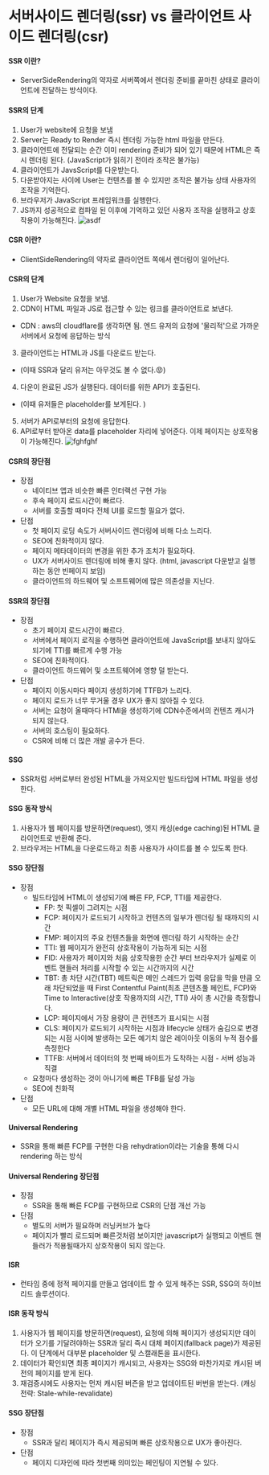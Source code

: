 # 서버사이드 렌더링(ssr) vs 클라이언트 사이드 렌더링(csr)
#### SSR 이란?
* ServerSideRendering의 약자로 서버쪽에서 렌더링 준비를 끝마친 상태로 클라이언트에 전달하는 방식이다.
#### SSR의 단계
1. User가 website에 요청을 보냄
2. Server는 Ready to Render 즉시 렌더링 가능한 html 파일을 만든다.
3. 클라이언트에 전달되는 순간 이미 rendering 준비가 되어 있기 때문에 HTML은 즉시 렌더링 된다. (JavaScript가 읽히기 전이라 조작은 불가능)
4. 클라이언트가 JavsScript를 다운받는다.
5. 다운받아지는 사이에 User는 컨텐츠를 볼 수 있지만 조작은 불가능 상태 사용자의 조작을 기억한다.
6. 브라우저가 JavaScript 프레임워크를 실행한다.
7. JS까지 성공적으로 컴파일 된 이후에 기억하고 있던 사용자 조작을 실행하고 상호작용이 가능해진다.
![asdf](https://github.com/wony5248/TIL/assets/48344143/99b8e46b-e032-48be-8460-779d6469b212)
#### CSR 이란?
* ClientSideRendering의 약자로 클라이언트 쪽에서 렌더링이 일어난다.
#### CSR의 단계
1. User가 Website 요청을 보냄.
2. CDN이 HTML 파일과 JS로 접근할 수 있는 링크를 클라이언트로 보낸다.
  * CDN : aws의 cloudflare를 생각하면 됨. 엔드 유저의 요청에 '물리적'으로 가까운 서버에서 요청에 응답하는 방식
3. 클라이언트는 HTML과 JS를 다운로드 받는다.
  * (이때 SSR과 달리 유저는 아무것도 볼 수 없다.😡)
4. 다운이 완료된 JS가 실행된다. 데이터를 위한 API가 호출된다.
  * (이때 유저들은 placeholder를 보게된다. )
5. 서버가 API로부터의 요청에 응답한다.
6. API로부터 받아온 data를 placeholder 자리에 넣어준다. 이제 페이지는 상호작용이 가능해진다.
![fghfghf](https://github.com/wony5248/TIL/assets/48344143/c9c47bce-58cb-4165-a183-ba96bf98317b)
#### CSR의 장단점
* 장점
  * 네이티브 앱과 비슷한 빠른 인터랙션 구현 가능
  * 후속 페이지 로드시간이 빠르다.
  * 서버를 호출할 때마다 전체 UI를 로드할 필요가 없다.
* 단점
  * 첫 페이지 로딩 속도가 서버사이드 렌더링에 비해 다소 느리다.
  * SEO에 친화적이지 않다.
  * 페이지 메타데이터의 변경을 위한 추가 조치가 필요하다.
  * UX가 서버사이드 렌더링에 비해 좋지 않다. (html, javascript 다운받고 실행하는 동안 빈페이지 보임)
  * 클라이언트의 하드웨어 및 소프트웨어에 많은 의존성을 지닌다.
#### SSR의 장단점
* 장점
  * 초기 페이지 로드시간이 빠르다.
  * 서버에서 페이지 로직을 수행하면 클라이언트에 JavaScript를 보내지 않아도 되기에 TTI를 빠르게 수행 가능
  * SEO에 친화적이다.
  * 클라이언트 하드웨어 및 소프트웨어에 영향 덜 받는다.
* 단점
  * 페이지 이동시마다 페이지 생성하기에 TTFB가 느리다.
  * 페이지 로드가 너무 무거울 경우 UX가 좋지 않아질 수 있다.
  * 서버는 요청이 올때마다 HTMl을 생성하기에 CDN수준에서의 컨텐츠 캐시가 되지 않는다.
  * 서버의 호스팅이 필요하다.
  * CSR에 비해 더 많은 개발 공수가 든다.
#### SSG
* SSR처럼 서버로부터 완성된 HTML을 가져오지만 빌드타입에 HTML 파일을 생성한다.
#### SSG 동작 방식
1. 사용자가 웹 페이지를 방문하면(request), 엣지 캐싱(edge caching)된 HTML 클라이언트로 반환해 준다.
2. 브라우저는 HTML을 다운로드하고 최종 사용자가 사이트를 볼 수 있도록 한다.
#### SSG 장단점
* 장점
  * 빌드타임에 HTML이 생성되기에 빠른 FP, FCP, TTI를 제공한다.
    * FP: 첫 픽셀이 그려지는 시점
    * FCP: 페이지가 로드되기 시작하고 컨텐츠의 일부가 렌더링 될 때까지의 시간
    * FMP: 페이지의 주요 컨텐츠들을 화면에 렌더링 하기 시작하는 순간
    * TTI: 웹 페이지가 완전히 상호작용이 가능하게 되는 시점
    * FID: 사용자가 페이지와 처음 상호작용한 순간 부터 브라우저가 실제로 이벤트 핸들러 처리를 시작할 수 있는 시간까지의 시간
    * TBT: 총 차단 시간(TBT) 메트릭은 메인 스레드가 입력 응답을 막을 만큼 오래 차단되었을 때 First Contentful Paint(최초 콘텐츠풀 페인트, FCP)와 Time to Interactive(상호 작용까지의 시간, TTI) 사이 총 시간을 측정합니다.
    * LCP: 페이지에서 가장 용량이 큰 컨텐츠가 표시되는 시점
    * CLS: 페이지가 로드되기 시작하는 시점과 lifecycle 상태가 숨김으로 변경되는 시점 사이에 발생하는 모든 예기치 않은 레이아웃 이동의 누적 점수를 측정한다
    * TTFB: 서버에서 데이터의 첫 번째 바이트가 도착하는 시점 - 서버 성능과 직결
  * 요청마다 생성하는 것이 아니기에 빠른 TFB를 달성 가능
  * SEO에 친화적
* 단점
  * 모든 URL에 대해 개별 HTML 파일을 생성해야 한다.
#### Universal Rendering
* SSR을 통해 빠른 FCP를 구현한 다음 rehydration이라는 기술을 통해 다시 rendering 하는 방식
#### Universal Rendering 장단점
* 장점
  * SSR을 통해 빠른 FCP를 구현하므로 CSR의 단점 개선 가능
* 단점
  * 별도의 서버가 필요하며 러닝커브가 높다
  * 페이지가 빨리 로드되며 빠른것처럼 보이지만 javascript가 실행되고 이벤트 핸들러가 적용될때가지 상호작용이 되지 않는다.
#### ISR
* 런타임 중에 정적 페이지를 만들고 업데이트 할 수 있게 해주는 SSR, SSG의 하이브리드 솔루션이다.
#### ISR 동작 방식
1. 사용자가 웹 페이지를 방문하면(request), 요청에 의해 페이지가 생성되지만 데이터가 오기를 기달려야하는 SSR과 달리 즉시 대체 페이지(fallback page)가 제공된다. 이 단계에서 대부분 placeholder 및 스캘래톤을 표시한다.
2. 데이터가 확인되면 최종 페이지가 캐시되고, 사용자는 SSG와 마찬가지로 캐시된 버전의 페이지를 받게 된다.
3. 재검증시에도 사용자는 먼저 캐시된 버즌을 받고 업데이트된 버번을 받는다. (캐싱 전략: Stale-while-revalidate)
#### SSG 장단점
* 장점
  * SSR과 달리 페이지가 즉시 제공되며 빠른 상호작용으로 UX가 좋아진다.
* 단점
  * 페이지 디자인에 따라 첫번째 의미있는 페인팅이 지연될 수 있다.
